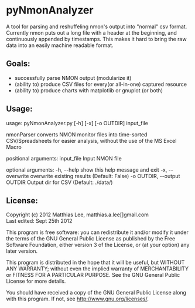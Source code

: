 pyNmonAnalyzer
========

A tool for parsing and reshuffeling nmon's output into "normal" csv format.
Currently nmon puts out a long file with a header at the beginning, and continuously
appended by timestamps. This makes it hard to bring the raw data into an easily 
machine readable format.

Goals:
-----
- successfully parse NMON output (modularize it)
- (ability to) produce CSV files for every(or all-in-one) captured resource
- (ability to) produce charts with matplotlib or gnuplot (or both)

Usage:
-----
usage: pyNmonAnalyzer.py [-h] [-x] [-o OUTDIR] input_file

nmonParser converts NMON monitor files into time-sorted CSV/Spreadsheets for
easier analysis, without the use of the MS Excel Macro

positional arguments:
  input_file            Input NMON file

optional arguments:
  -h, --help            show this help message and exit
  -x, --overwrite       overwrite existing results (Default: False)
  -o OUTDIR, --output OUTDIR
	                Output dir for CSV (Default: ./data/)


License:
--------

Copyright (c) 2012 Matthias Lee, matthias.a.lee[]gmail.com <br />
Last edited: Sept 25th 2012<br />

This program is free software: you can redistribute it and/or modify
it under the terms of the GNU General Public License as published by
the Free Software Foundation, either version 3 of the License, or
(at your option) any later version.

This program is distributed in the hope that it will be useful,
but WITHOUT ANY WARRANTY; without even the implied warranty of
MERCHANTABILITY or FITNESS FOR A PARTICULAR PURPOSE.  See the
GNU General Public License for more details.

You should have received a copy of the GNU General Public License
along with this program.  If not, see <http://www.gnu.org/licenses/>.
